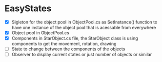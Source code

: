 # EasyStates

- [x] Sigleton for the object pool in ObjectPool.cs as SetInstance() function to have one instance of the object pool that is acessable from everywhere
- [x] Object pool in ObjectPool.cs
- [x] Components in StarObject.cs file, the StarObject class is using components to get the movement, rotation, drawing
- [ ] State to change between the components of the objects
- [ ] Observer to display current states or just number of objects or similar
